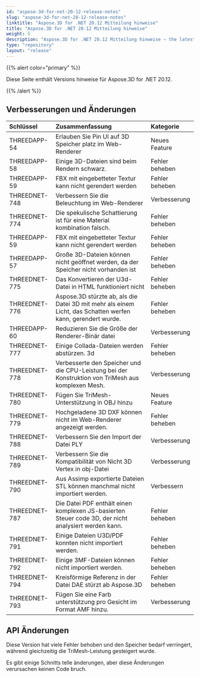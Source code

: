 ```yaml
---
id: "aspose-3d-for-net-20-12-release-notes"
slug: "aspose-3d-for-net-20-12-release-notes"
linktitle: "Aspose.3D for .NET 20.12 Mitteilung hinweise"
title: "Aspose.3D for .NET 20.12 Mitteilung hinweise"
weight: 5
description: "Aspose.3D for .NET 20.12 Mitteilung hinweise – the latest updates and fixes."
type: "repository"
layout: "release"
---
```

{{% alert color="primary" %}}

Diese Seite enthält Versions hinweise für Aspose.3D for .NET 20.12.

{{% /alert %}}
## **Verbesserungen und Änderungen**

|**Schlüssel**|**Zusammenfassung**|**Kategorie**|
|:- |:- |:- |
|THREEDAPP-54 |Erlauben Sie Pin UI auf 3D Speicher platz im Web-Renderer|Neues Feature|
|THREEDAPP-58 |Einige 3D-Dateien sind beim Rendern schwarz.|Fehler beheben|
|THREEDAPP-59 |FBX mit eingebetteter Textur kann nicht gerendert werden|Fehler beheben|
|THREEDNET-748 |Verbessern Sie die Beleuchtung im Web-Renderer|Verbesserung|
|THREEDNET-774 |Die spekulische Schattierung ist für eine Material kombination falsch.|Fehler beheben|
|THREEDAPP-59 |FBX mit eingebetteter Textur kann nicht gerendert werden|Fehler beheben|
|THREEDAPP-57 |Große 3D-Dateien können nicht geöffnet werden, da der Speicher nicht vorhanden ist|Fehler beheben|
|THREEDNET-775 |Das Konvertieren der U3d-Datei in HTML funktioniert nicht|Fehler beheben|
|THREEDNET-776 |Aspose.3D stürzte ab, als die Datei 3D mit mehr als einem Licht, das Schatten werfen kann, gerendert wurde.|Fehler beheben|
|THREEDAPP-60 |Reduzieren Sie die Größe der Renderer-Binär datei|Verbesserung|
|THREEDNET-777 |Einige Collada-Dateien werden abstürzen. 3d|Fehler beheben|
|THREEDNET-778 |Verbesserte den Speicher und die CPU-Leistung bei der Konstruktion von TriMesh aus komplexen Mesh.|Verbesserung|
|THREEDNET-780 |Fügen Sie TriMesh-Unterstützung in OBJ hinzu|Neues Feature|
|THREEDNET-779 |Hochgeladene 3D DXF können nicht im Web-Renderer angezeigt werden.|Fehler beheben|
|THREEDNET-788 |Verbessern Sie den Import der Datei PLY|Verbesserung|
|THREEDNET-789 |Verbessern Sie die Kompatibilität von Nicht 3D Vertex in obj-Datei|Verbesserung|
|THREEDNET-790 |Aus Assimp exportierte Dateien STL können manchmal nicht importiert werden.|Verbessern|
|THREEDNET-787 |Die Datei PDF enthält einen komplexen JS-basierten Steuer code 3D, der nicht analysiert werden kann.|Fehler beheben|
|THREEDNET-791 |Einige Dateien U3D/PDF konnten nicht importiert werden.|Fehler beheben|
|THREEDNET-792 |Einige 3MF-Dateien können nicht importiert werden.|Fehler beheben|
|THREEDNET-794 |Kreisförmige Referenz in der Datei DAE stürzt ab Aspose.3D|Fehler beheben|
|THREEDNET-793 |Fügen Sie eine Farb unterstützung pro Gesicht im Format AMF hinzu.|Verbesserung|



## API Änderungen ##

Diese Version hat viele Fehler behoben und den Speicher bedarf verringert, während gleichzeitig die TriMesh-Leistung gesteigert wurde.

Es gibt einige Schnitts telle änderungen, aber diese Änderungen verursachen keinen Code bruch.